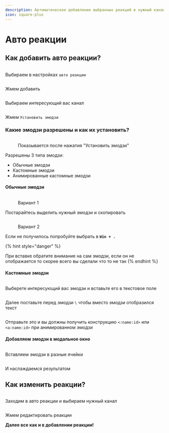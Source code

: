 ```yaml
---
description: Автоматическое добавление выбранных реакций в нужный канал
icon: square-plus
---
```


# Авто реакции

## Как добавить авто реакции?

<figure><img src="../.gitbook/assets/3-reacts-1.png" alt=""><figcaption></figcaption></figure>

Выбираем в настройках `авто реакции`

<figure><img src="../.gitbook/assets/3-reacts-2.png" alt=""><figcaption></figcaption></figure>

Жмем добавить

<figure><img src="../.gitbook/assets/3-reacts-3.png" alt=""><figcaption></figcaption></figure>

Выбираем интересующий вас канал

<figure><img src="../.gitbook/assets/3-reacts-4.png" alt=""><figcaption></figcaption></figure>

Жмем `Установить эмодзи`

### Какие эмодзи разрешены и как их установить?

<figure><img src="../.gitbook/assets/3-reacts-5.png" alt=""><figcaption><p>Показывается после нажатия "Установить эмодзи"</p></figcaption></figure>

Разрешены 3 типа эмодзи:

* Обычные эмодзи
* Кастомные эмодзи
* Анимированные кастомные эмодзи

#### Обычные эмодзи

<figure><img src="../.gitbook/assets/3-reacts-6.png" alt=""><figcaption><p>Вариант 1</p></figcaption></figure>

Постарайтесь выделить нужный эмодзи и скопировать

<figure><img src="../.gitbook/assets/3-reacts-7.png" alt=""><figcaption><p>Вариант 2</p></figcaption></figure>

Если не получилось попробуйте выбрать в **`Win + .`**

{% hint style="danger" %}
<img src="../.gitbook/assets/3-reacts-1.png" alt="" data-size="original">

При вставке обратите внимание на сам эмодзи, если он не отображается то скорее всего вы сделали что то не так
{% endhint %}

#### Кастомные эмодзи

<figure><img src="../.gitbook/assets/3-reacts-8.png" alt=""><figcaption></figcaption></figure>

Выберете интересующий вас эмодзи и вставьте его в текстовое поле

<figure><img src="../.gitbook/assets/3-reacts-9.png" alt=""><figcaption></figcaption></figure>

Далее поставьте перед эмодзи `\` чтобы вместо эмодзи отобразился текст

<figure><img src="../.gitbook/assets/3-reacts-10.png" alt=""><figcaption></figcaption></figure>

Отправьте это и вы должны получить конструкцию `<:name:id>` или `<a:name:id>` при анимированном эмодзи

#### Добавляем эмодзи в модальное окно

<figure><img src="../.gitbook/assets/3-reacts-11.png" alt=""><figcaption></figcaption></figure>

Вставляем эмодзи в разные ячейки

<figure><img src="../.gitbook/assets/3-reacts-12.png" alt=""><figcaption></figcaption></figure>

И наслаждаемся результатом

## Как изменить реакции?

<figure><img src="../.gitbook/assets/3-reacts-13.png" alt=""><figcaption></figcaption></figure>

Заходим в авто реакции и выбираем нужный канал

<figure><img src="../.gitbook/assets/3-reacts-14.png" alt=""><figcaption></figcaption></figure>

Жмем редактировать реакции

**Далее все как и в добавлении реакции!**

